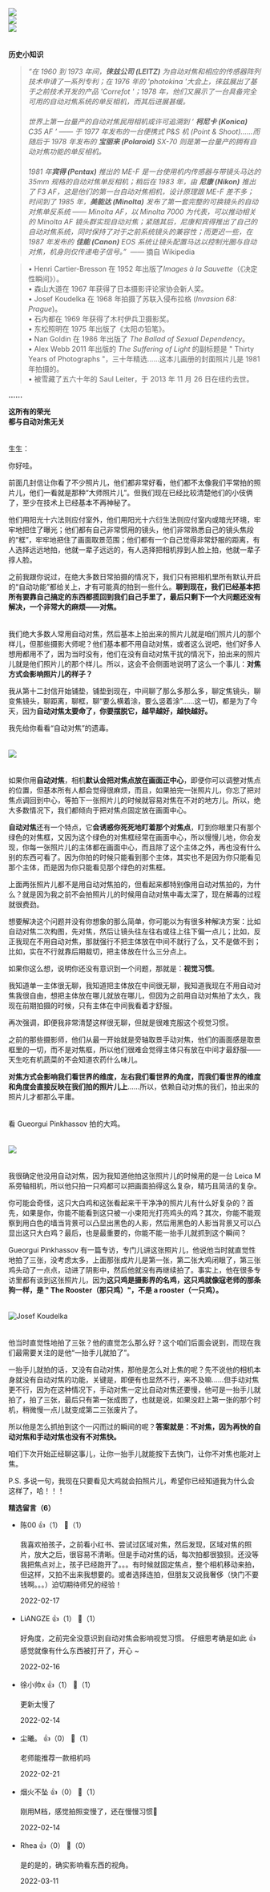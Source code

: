 [![](https://static001.geekbang.org/resource/image/05/71/05b7fb92d1e03b1cb9e4f17cd74e4571.jpg?wh=750x360)](http://time.geekbang.org/column/article/483604)  
[![](https://static001.geekbang.org/resource/image/52/97/52d1330a1a0c4587efdb9368c7cc3697.jpg?wh=750x360)](http://time.geekbang.org/column/article/483655)  
[![](https://static001.geekbang.org/resource/image/f9/e1/f9b471bc00586573dbd83ed3fd9050e1.jpg?wh=750x360)](http://time.geekbang.org/column/article/485497)  
　

**历史小知识**

> *“在 1960 到 1973 年间，**徕兹公司 (LEITZ)** 为自动对焦和相应的传感器阵列技术申请了一系列专利；在 1976 年的 'photokina '大会上，徕兹展出了基于之前技术开发的产品 'Correfot '；1978 年，他们又展示了一台具备完全可用的自动对焦系统的单反相机，而其后进展甚缓。*  
> 　  
> *世界上第一台量产的自动对焦民用相机或许可追溯到 ‘ **柯尼卡 (Konica)** C35 AF ’ —— 于 1977 年发布的一台便携式 P&amp;S 机 (Point &amp; Shoot)……而随后于 1978 年发布的 **宝丽来 (Polaroid)** SX-70 则是第一台量产的拥有自动对焦功能的单反相机。*  
> 　  
> *1981 年**宾得 (Pentax)** 推出的 ME-F 是一台使用机内传感器与带镜头马达的 35mm 规格的自动对焦单反相机；稍后在 1983 年，由 **尼康 (Nikon)** 推出了 F3 AF，这是他们的第一台自动对焦相机，设计原理跟 ME-F 差不多；时间到了 1985 年，**美能达 (Minolta)** 发布了第一套完整的可换镜头的自动对焦单反系统 —— Minolta AF，以 Minolta 7000 为代表，可以推动相关的 Minolta AF 镜头群实现自动对焦；紧随其后，尼康和宾得推出了自己的自动对焦系统，同时保持了对于之前系统镜头的兼容性；而更迟一些，在 1987 年发布的 **佳能 (Canon)** EOS 系统让镜头配置马达以控制光圈与自动对焦，机身则仅传递电子信号。”*  —— 摘自 Wikipedia

> • Henri Cartier-Bresson 在 1952 年出版了*Images à la Sauvette*（《决定性瞬间》）。  
> • 森山大道在 1967 年获得了日本摄影评论家协会新人奖。   
> • Josef Koudelka 在 1968 年拍摄了苏联入侵布拉格 (*Invasion 68: Prague*)。  
> • 石内都在 1969 年获得了木村伊兵卫摄影奖。  
> • 东松照明在 1975 年出版了《太阳の铅笔》。  
> • Nan Goldin 在 1986 年出版了 *The Ballad of Sexual Dependency*。  
> • Alex Webb 2011 年出版的 *The Suffering of Light* 的副标题是 " Thirty Years of Photographs "，三十年精选……这本儿画册的封面照片儿是 1981 年拍摄的。  
> • 被雪藏了五六十年的 Saul Leiter，于 2013 年 11 月 26 日在纽约去世。

**……**

**这所有的荣光**  
**都与自动对焦无关**

　  
生生：

你好哇。

前面几封信让你看了不少照片儿，他们都非常好看，他们都不太像我们平常拍的照片儿，他们一看就是那种“大师照片儿”。但我们现在已经比较清楚他们的小伎俩了，至少在技术上已经基本不再神秘了。

他们用阳光十六法则应付室外，他们用阳光十六衍生法则应付室内或暗光环境，牢牢地把住了曝光；他们都有自己非常惯用的镜头，他们非常熟悉自己的镜头焦段的“框”，牢牢地把住了画面取景范围；他们都有一个自己觉得非常舒服的距离，有人选择远远地拍，他就一辈子远远的，有人选择把相机㨃到人脸上拍，他就一辈子㨃人脸。

之前我跟你说过，在绝大多数日常拍摄的情况下，我们只有把相机里所有默认开启的“自动功能”都给关上，才有可能真的拍到一些什么。**聊到现在，我们已经基本把所有要靠自己搞定的东西都揽回到我们自己手里了，最后只剩下一个大问题还没有解决，一个非常大的麻烦——对焦。**

　  
我们绝大多数人常用自动对焦，然后基本上拍出来的照片儿就是咱们照片儿的那个样儿，但那些摄影大师呢？他们基本都不用自动对焦，或者这么说吧，他们好多人想用都用不了，因为当时没有，他们在没有自动对焦干扰的情况下，拍出来的照片儿就是他们照片儿的那个样儿。所以，这会不会侧面地说明了这么一个事儿：**对焦方式会影响照片儿的样子？**

我从第十二封信开始铺垫，铺垫到现在，中间聊了那么多那么多，聊定焦镜头，聊变焦镜头，聊距离，聊框，聊“要么横着涂，要么竖着涂”……这一切，都是为了今天，因为**自动对焦太要命了，你要摆脱它，越早越好，越快越好。**

我先给你看看“自动对焦”的遗毒。  
　

![](https://static001.geekbang.org/resource/image/da/ce/daff0051981a59bd6bc8dca9f07c92ce.jpg?wh=5100x1756)

　  
如果你用**自动对焦**，相机**默认会把对焦点放在画面正中心**，即便你可以调整对焦点的位置，但基本所有人都会觉得很麻烦，而且，如果拍完一张照片儿，你忘了把对焦点调回到中心，等拍下一张照片儿的时候就容易对焦在不对的地方儿。所以，绝大多数情况下，我们都倾向于把对焦点固定放在画面中心。

**自动对焦**还有一个特点，它**会诱惑你死死地盯着那个对焦点**，盯到你眼里只有那个绿色的对焦框，又因为这个绿色的对焦框经常在画面中心，所以慢慢儿地，你会发现，你每一张照片儿的主体都在画面中心，而且除了这个主体之外，再也没有什么别的东西可看了。因为你拍的时候只能看到那个主体，其实也不是因为你只能看见那个主体，而是因为你只能看见那个绿色的对焦框。

上面两张照片儿都不是用自动对焦拍的，但看起来都特别像用自动对焦拍的，为什么？就是因为我之前不会拍照片儿的时候用自动对焦中毒太深了，现在解毒的过程就很费劲。

想要解决这个问题并没有你想象的那么简单，你可能以为有很多种解决方案：比如自动对焦二次构图，先对焦，然后让镜头往左往右或往上往下偏一点儿；比如，反正我现在不用自动对焦，那就强行不把主体放在中间不就行了么，又不是做不到；比如，实在不行就靠后期裁切，把主体放在什么三分点上。

如果你这么想，说明你还没有意识到一个问题，那就是：**视觉习惯**。

我知道单一主体很无聊，我知道把主体放在中间很无聊，我知道我现在不用自动对焦我很自由，想把主体放在哪儿就放在哪儿，但因为之前用自动对焦拍了太久，我现在前期拍摄的时候，只有主体在中间我看着才舒服。

再次强调，即便我非常清楚这样很无聊，但就是很难克服这个视觉习惯。

之前的那些摄影师，他们从最一开始就是旁轴取景手动对焦，他们的画面感是取景框里的一切，而不是对焦框，所以他们很难会觉得主体只有放在中间才最舒服——天生吃有机蔬菜的不会知道农药什么味儿。

**对焦方式会影响我们看世界的维度，左右我们看世界的角度，而我们看世界的维度和角度会直接反映在我们拍的照片儿上**……所以，依赖自动对焦的我们，拍出来的照片儿才都那么平庸。  
　

看 Gueorgui Pinkhassov 拍的大鸡。  
　

![](https://static001.geekbang.org/resource/image/02/yy/02c5e3400268f69ba2c0d31e8a81c3yy.jpeg?wh=1491x1000)

　  
我很确定他没用自动对焦，因为我知道他拍这张照片儿的时候用的是一台 Leica M 系旁轴相机，所以他只拍一只鸡都可以把画面拍得这么复杂，精巧且简洁的复杂。

你可能会奇怪，这只大白鸡和这张看起来干干净净的照片儿有什么好复杂的？首先，如果是你，你能不能看到这只被一小束阳光打亮鸡头的鸡？其次，你能不能观察到用白色的墙当背景可以凸显出黑色的人影，然后用黑色的人影当背景又可以凸显出这只大白鸡？最后，也是最重要的，你能不能一抬手儿就抓到这个瞬间？

Gueorgui Pinkhassov 有一篇专访，专门儿讲这张照片儿，他说他当时就直觉性地拍了三张，没考虑太多，上面那张成片儿是第一张，第二张大鸡闭眼了，第三张鸡头动了一点点，动进了阴影中，然后他就没有再继续拍了。事实上，他在很多专访里都有谈到这张照片儿，因为**这只鸡是摄影界的名鸡，这只鸡就像寇老师的那条狗一样，是 " The Rooster（那只鸡）"，不是 a rooster（一只鸡）。**  
　

![](https://static001.geekbang.org/resource/image/18/65/18d1e0dcebd3b7e3bdf0b83a3d450165.jpeg?wh=1920x1246 "Josef Koudelka")

　  
他当时直觉性地拍了三张？他的直觉怎么那么好？这个咱们后面会说到，而现在我们最需要关注的是他“一抬手儿就拍了”。

一抬手儿就拍的话，又没有自动对焦，那他是怎么对上焦的呢？先不说他的相机本身就没有自动对焦的功能，关键是，即便有也显然不行，来不及嘛……但手动对焦更不行，因为在这种情况下，手动对焦一定比自动对焦还要慢，他可是一抬手儿就拍了，拍了三张，最后只有第一张成图了，也就是说，如果没赶上第一张的那个时机，稍微慢一点儿就变成第二三张废片了。

所以他是怎么抓拍到这个一闪而过的瞬间的呢？**答案就是：不对焦，因为再快的自动对焦和手动对焦也没有不对焦快。**

咱们下次开始正经聊这事儿，让你一抬手儿就能按下去快门，让你不对焦也能对上焦。

P.S. 多说一句，我现在只要看见大鸡就会拍照片儿，希望你已经知道我为什么会这样了，哈！！！
<div><strong>精选留言（6）</strong></div><ul>
<li><span>陈00</span> 👍（1） 💬（1）<p>我喜欢拍孩子，之前看小红书、尝试过区域对焦，然后发现，区域对焦的照片，放大之后，很容易不清晰。但是手动对焦的话，每次拍都很狼狈。还没等我把焦点对上，孩子已经跑开了。。。有时候就固定焦点，整个相机移动来拍，但这样，又拍不出来我想要的。或者选择连拍，但朋友又说我奢侈（快门不要钱啊。。。）迫切期待师兄的经验！</p>2022-02-17</li><br/><li><span>LiANGZE</span> 👍（1） 💬（1）<p>好角度，之前完全没意识到自动对焦会影响视觉习惯。
仔细思考确是如此 👍 感觉就像有什么东西被打开了，开心 ~</p>2022-02-16</li><br/><li><span>徐小帅x</span> 👍（1） 💬（1）<p>更新太慢了</p>2022-02-14</li><br/><li><span>尘曦。</span> 👍（0） 💬（1）<p>老师能推荐一款相机吗</p>2022-02-21</li><br/><li><span>烟火不坠</span> 👍（0） 💬（1）<p>刚用M档，感觉拍照变慢了，还在慢慢习惯🤣</p>2022-02-14</li><br/><li><span>Rhea</span> 👍（0） 💬（0）<p>是的是的，确实影响看东西的视角。</p>2022-03-11</li><br/>
</ul>